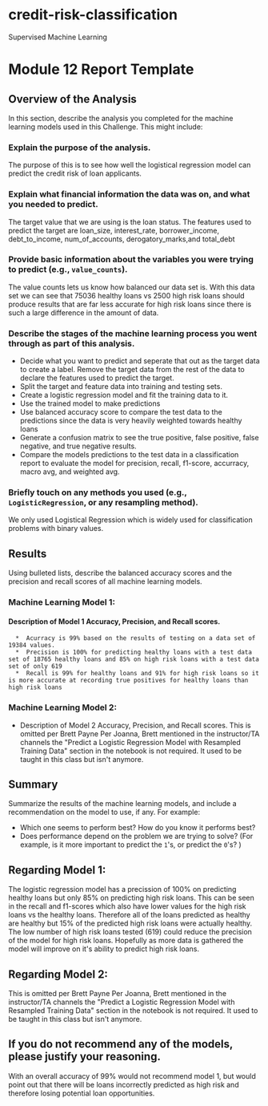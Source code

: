# credit-risk-classification
Supervised Machine Learning

# Module 12 Report Template

## Overview of the Analysis

In this section, describe the analysis you completed for the machine learning models used in this Challenge. This might include:

### Explain the purpose of the analysis.
The purpose of this is to see how well the logistical regression model can predict the credit risk of loan applicants.

### Explain what financial information the data was on, and what you needed to predict.
The target value that we are using is the loan status. The features used to predict the target are loan_size, interest_rate, borrower_income, debt_to_income, num_of_accounts, derogatory_marks,and total_debt

### Provide basic information about the variables you were trying to predict (e.g., `value_counts`).
The value counts  lets us know how balanced our data set is. With this data set we can see that 75036 healthy loans vs 2500 high risk loans should produce results that are far less accurate for high risk loans since there is such a large difference in the amount of data.

### Describe the stages of the machine learning process you went through as part of this analysis.
 * Decide what you want to predict and seperate that out as the target data to create a label. Remove the target data from the rest of the data to declare the features used to predict the target.
 * Split the target and feature data into training and testing sets.
 * Create a logistic regression model and fit the training data to it.
 * Use the trained model to make predictions
 * Use balanced accuracy score to compare the test data to the predictions since the data is very heavily weighted towards healthy loans
 * Generate a confusion matrix to see the true positive, false positive, false negative, and true negative results.
 * Compare the models predictions to the test data in a classification report to evaluate the model for precision, recall, f1-score, accurracy, macro avg, and weighted avg. 

### Briefly touch on any methods you used (e.g., `LogisticRegression`, or any resampling method).
We only used Logistical Regression which is widely used for classification problems with binary values.

## Results

Using bulleted lists, describe the balanced accuracy scores and the precision and recall scores of all machine learning models.

### Machine Learning Model 1:
 #### Description of Model 1 Accuracy, Precision, and Recall scores. 
      *  Acurracy is 99% based on the results of testing on a data set of 19384 values.
      *  Precision is 100% for predicting healthy loans with a test data set of 18765 healthy loans and 85% on high risk loans with a test data set of only 619
      *  Recall is 99% for healthy loans and 91% for high risk loans so it is more accurate at recording true positives for healthy loans than high risk loans
 



### Machine Learning Model 2:
  * Description of Model 2 Accuracy, Precision, and Recall scores.
 This is omitted per Brett Payne
 Per Joanna,
 Brett mentioned in the instructor/TA channels the
 "Predict a Logistic Regression Model with Resampled Training Data" 
 section in the notebook is not required. 
 It used to be taught in this class but isn't anymore.

## Summary

Summarize the results of the machine learning models, and include a recommendation on the model to use, if any. For example:
* Which one seems to perform best? How do you know it performs best?
* Does performance depend on the problem we are trying to solve? (For example, is it more important to predict the `1`'s, or predict the `0`'s? )

## Regarding Model 1:
The logistic regression model has a precission of 100%  on predicting healthy loans but only 85% on predicting high risk loans. This can be seen in the recall and f1-scores which also have lower values for the high risk loans vs the healthy loans. Therefore all of the loans predicted as healthy are healthy but 15% of the predicted high risk loans were actually healthy.  The low number of high risk loans tested (619) could reduce the precision of the model for high risk loans. Hopefully as more data is gathered the model will improve on it's ability to predict high risk loans.

## Regarding Model 2:
 This is omitted per Brett Payne
 Per Joanna,
 Brett mentioned in the instructor/TA channels the
 "Predict a Logistic Regression Model with Resampled Training Data" 
 section in the notebook is not required. 
 It used to be taught in this class but isn't anymore.

## If you do not recommend any of the models, please justify your reasoning.
With an overall accuracy of 99% would not recommend model 1, but would point out that there will be loans incorrectly predicted as high risk and therefore losing potential loan opportunities.

